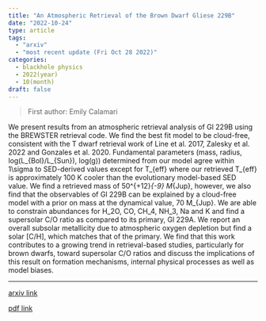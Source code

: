 ```yaml
---
title: "An Atmospheric Retrieval of the Brown Dwarf Gliese 229B"
date: "2022-10-24"
type: article
tags:
  - "arxiv"
  - "most recent update (Fri Oct 28 2022)"
categories:
  - blackhole physics
  - 2022(year)
  - 10(month)
draft: false
---
```


> First author: Emily Calamari

 We present results from an atmospheric retrieval analysis of Gl 229B using
the BREWSTER retrieval code. We find the best fit model to be cloud-free,
consistent with the T dwarf retrieval work of Line et al. 2017, Zalesky et al.
2022 and Gonzales et al. 2020. Fundamental parameters (mass, radius,
log(L_{Bol}/L_{Sun}), log(g)) determined from our model agree within 1\sigma to
SED-derived values except for T_{eff} where our retrieved T_{eff} is
approximately 100 K cooler than the evolutionary model-based SED value. We find
a retrieved mass of 50^{+12}_{-9} M_{Jup}, however, we also find that the
observables of Gl 229B can be explained by a cloud-free model with a prior on
mass at the dynamical value, 70 M_{Jup}. We are able to constrain abundances
for H_2O, CO, CH_4, NH_3, Na and K and find a supersolar C/O ratio as compared
to its primary, Gl 229A. We report an overall subsolar metallicity due to
atmospheric oxygen depletion but find a solar [C/H], which matches that of the
primary. We find that this work contributes to a growing trend in
retrieval-based studies, particularly for brown dwarfs, toward supersolar C/O
ratios and discuss the implications of this result on formation mechanisms,
internal physical processes as well as model biases.

---
[arxiv link](http://arxiv.org/abs/2210.13614v1)

[pdf link](http://arxiv.org/pdf/2210.13614v1)
